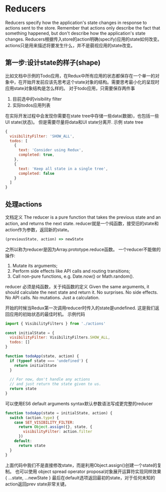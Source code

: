 # Reducers
Reducers specify how the application's state changes in response to actions sent to the store. Remember that actions only describe the fact that something happened, but don't describe how the application's state changes.
Reducers根据传入store的action明确(specify)应用的state如何改变。actions只是用来描述将要发生什么，并不是藐视应用的state改变。
## 第一步:设计state的样子(shape)
比如文档中示例的Todo应用，在Redux中所有应用的状态都保存在一个单一的对象中，在开始开发前应该先思考这个state对象的结构。需要思考最小化的呈现时应用state对象结构是怎么样的。
对于todo应用，只需要保存两件事
1. 目前选中的visibility filter
2. 实际todos应用列表

在实际开发过程中会发现你需要在state tree中存储一些data(数据)，也包括一些UI state(状态)。
但是需要尽量将data和UI state分离开.
示例 state tree
```JavaScript
{
  visibilityFilter: 'SHOW_ALL',
  todos: [
    {
      text: 'Consider using Redux',
      completed: true,
    },
    {
      text: 'Keep all state in a single tree',
      completed: false
    }
  ]
}
```
## 处理actions
文档定义
The reducer is a pure function that takes the previous state and an action, and returns the next state.
reducer就是一个纯函数，接受旧的state和action作为参数，返回新的state。
```JavaScript
(previousState, action) => newState
```
之所以称为reducer是因为Array.prototype.reduce函数。
一个reducer不能做的操作:
1. Mutate its arguments;
2. Perform side effects like API calls and routing transitions;
3. Call non-pure functions, e.g. Date.now() or Math.random().

reducer 必须是纯函数，关于纯函数的定义
Given the same arguments, it should calculate the next state and return it. No surprises. No side effects. No API calls. No mutations. Just a calculation.

开始的时候当Redux第一次调用reducer时传入的state是undefined.
这是我们返回应用的初始状态的最佳时机。
示例代码
```JavaScript
import { VisibilityFilters } from './actions'
 
const initialState = {
  visibilityFilter: VisibilityFilters.SHOW_ALL,
  todos: []
}
 
function todoApp(state, action) {
  if (typeof state === 'undefined') {
    return initialState
  }
 
  // For now, don't handle any actions
  // and just return the state given to us.
  return state
}
```
可以使用ES6 default arguments syntax默认参数语法写成更完整的reducer
```JavaScript
function todoApp(state = initialState, action) {
  switch (action.type) {
    case SET_VISIBILITY_FILTER:
      return Object.assign({}, state, {
        visibilityFilter: action.filter
      })
    default:
      return state
  }
}
```
上面代码中我们不是直接修改state，而是利用Object.assign()创建一个state的复制。
也可以使用 object spread operator proposal对象展开运算符实现同样效果{ ...state, ...newState }
最后在default选项返回最初的state，对于任何未知的action返回prev state非常关键。
